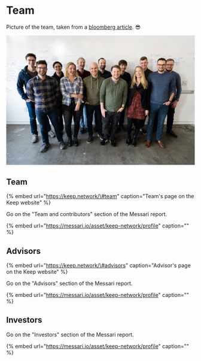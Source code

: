 # Team

Picture of the team, taken from a [bloomberg article](https://www.bloomberg.com/news/articles/2020-04-02/bitcoin-s-ethereum-rivalry-could-be-assuaged-with-tbtc-bridge). 😎

![](../.gitbook/assets/image.png)

## Team

{% embed url="https://keep.network/\#team" caption="Team\'s page on the Keep website" %}

Go on the "Team and contributors" section of the Messari report.

{% embed url="https://messari.io/asset/keep-network/profile" caption="" %}

## Advisors

{% embed url="https://keep.network/\#advisors" caption="Advisor\'s page on the Keep website" %}

Go on the "Advisors" section of the Messari report.

{% embed url="https://messari.io/asset/keep-network/profile" caption="" %}

## Investors

Go on the "Investors" section of the Messari report.

{% embed url="https://messari.io/asset/keep-network/profile" caption="" %}

